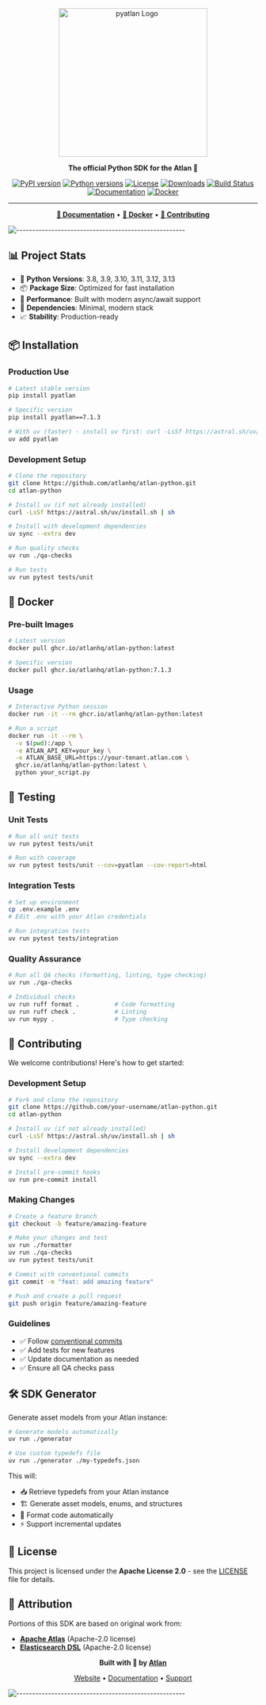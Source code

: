 <div align="center">

<img src="https://github.com/user-attachments/assets/38243809-d723-4464-8f1c-4869795ea0c8" alt="pyatlan Logo" width="300">

**The official Python SDK for the Atlan 💙**

[![PyPI version](https://img.shields.io/pypi/v/pyatlan.svg)](https://pypi.org/project/pyatlan/)
[![Python versions](https://img.shields.io/pypi/pyversions/pyatlan.svg)](https://pypi.org/project/pyatlan/)
[![License](https://img.shields.io/badge/License-Apache%202.0-blue.svg)](https://opensource.org/licenses/Apache-2.0)
[![Downloads](https://img.shields.io/pypi/dm/pyatlan.svg)](https://pypi.org/project/pyatlan/)
[![Build Status](https://github.com/atlanhq/atlan-python/actions/workflows/pyatlan-publish.yaml/badge.svg)](https://github.com/atlanhq/atlan-python/actions/workflows/pyatlan-publish.yaml)
[![Documentation](https://img.shields.io/badge/docs-developer.atlan.com-blue.svg)](https://developer.atlan.com/getting-started/python-sdk/)
[![Docker](https://img.shields.io/badge/docker-ghcr.io%2Fatlanhq%2Fatlan--python-blue.svg)](https://github.com/atlanhq/atlan-python/pkgs/container/atlan-python)

---

[**📖 Documentation**](https://developer.atlan.com/getting-started/python-sdk/) •
[**🐳 Docker**](#-docker) •
[**🤝 Contributing**](#-contributing)

</div>

![-----------------------------------------------------](https://raw.githubusercontent.com/andreasbm/readme/master/assets/lines/aqua.png)

## 📊 Project Stats

- 🐍 **Python Versions**: 3.8, 3.9, 3.10, 3.11, 3.12, 3.13
- 📦 **Package Size**: Optimized for fast installation
- 🚀 **Performance**: Built with modern async/await support
- 🔧 **Dependencies**: Minimal, modern stack
- 📈 **Stability**: Production-ready

## 📦 Installation

### Production Use

```bash
# Latest stable version
pip install pyatlan

# Specific version
pip install pyatlan==7.1.3

# With uv (faster) - install uv first: curl -LsSf https://astral.sh/uv/install.sh | sh
uv add pyatlan
```

### Development Setup

```bash
# Clone the repository
git clone https://github.com/atlanhq/atlan-python.git
cd atlan-python

# Install uv (if not already installed)
curl -LsSf https://astral.sh/uv/install.sh | sh

# Install with development dependencies
uv sync --extra dev

# Run quality checks
uv run ./qa-checks

# Run tests
uv run pytest tests/unit
```

## 🐳 Docker

### Pre-built Images


```bash
# Latest version
docker pull ghcr.io/atlanhq/atlan-python:latest

# Specific version
docker pull ghcr.io/atlanhq/atlan-python:7.1.3
```

### Usage

```bash
# Interactive Python session
docker run -it --rm ghcr.io/atlanhq/atlan-python:latest

# Run a script
docker run -it --rm \
  -v $(pwd):/app \
  -e ATLAN_API_KEY=your_key \
  -e ATLAN_BASE_URL=https://your-tenant.atlan.com \
  ghcr.io/atlanhq/atlan-python:latest \
  python your_script.py
```

## 🧪 Testing

### Unit Tests
```bash
# Run all unit tests
uv run pytest tests/unit

# Run with coverage
uv run pytest tests/unit --cov=pyatlan --cov-report=html
```

### Integration Tests
```bash
# Set up environment
cp .env.example .env
# Edit .env with your Atlan credentials

# Run integration tests
uv run pytest tests/integration
```

### Quality Assurance
```bash
# Run all QA checks (formatting, linting, type checking)
uv run ./qa-checks

# Individual checks
uv run ruff format .          # Code formatting
uv run ruff check .           # Linting
uv run mypy .                 # Type checking
```

## 🤝 Contributing

We welcome contributions! Here's how to get started:

### Development Setup

```bash
# Fork and clone the repository
git clone https://github.com/your-username/atlan-python.git
cd atlan-python

# Install uv (if not already installed)
curl -LsSf https://astral.sh/uv/install.sh | sh

# Install development dependencies
uv sync --extra dev

# Install pre-commit hooks
uv run pre-commit install
```

### Making Changes

```bash
# Create a feature branch
git checkout -b feature/amazing-feature

# Make your changes and test
uv run ./formatter
uv run ./qa-checks
uv run pytest tests/unit

# Commit with conventional commits
git commit -m "feat: add amazing feature"

# Push and create a pull request
git push origin feature/amazing-feature
```

### Guidelines

- ✅ Follow [conventional commits](https://www.conventionalcommits.org/)
- ✅ Add tests for new features
- ✅ Update documentation as needed
- ✅ Ensure all QA checks pass

## 🛠️ SDK Generator

Generate asset models from your Atlan instance:

```bash
# Generate models automatically
uv run ./generator

# Use custom typedefs file
uv run ./generator ./my-typedefs.json
```

This will:
- 📥 Retrieve typedefs from your Atlan instance
- 🏗️ Generate asset models, enums, and structures
- 🎨 Format code automatically
- ⚡ Support incremental updates

## 📄 License

This project is licensed under the **Apache License 2.0** - see the [LICENSE](LICENSE) file for details.

## 🙏 Attribution

Portions of this SDK are based on original work from:
- **[Apache Atlas](https://github.com/apache/atlas)** (Apache-2.0 license)
- **[Elasticsearch DSL](https://github.com/elastic/elasticsearch-dsl-py)** (Apache-2.0 license)

<div align="center">

**Built with 💙 by [Atlan](https://atlan.com)**

[Website](https://atlan.com) • [Documentation](https://developer.atlan.com) • [Support](mailto:support@atlan.com)

</div>

![-----------------------------------------------------](https://raw.githubusercontent.com/andreasbm/readme/master/assets/lines/aqua.png)
